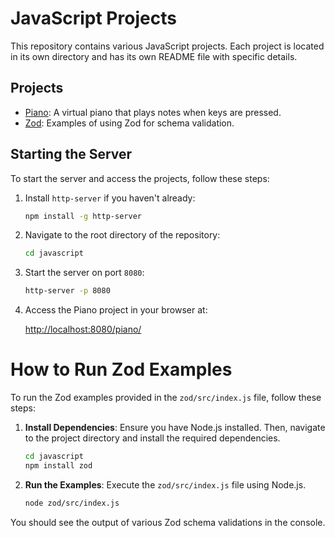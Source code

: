 # JavaScript Projects

This repository contains various JavaScript projects. Each project is located in its own directory and has its own README file with specific details.

## Projects

- [Piano](./piano/README.md): A virtual piano that plays notes when keys are pressed.
- [Zod](./zod/README.md): Examples of using Zod for schema validation.

## Starting the Server

To start the server and access the projects, follow these steps:

1. Install `http-server` if you haven't already:

    ```sh
    npm install -g http-server
    ```

2. Navigate to the root directory of the repository:

    ```sh
    cd javascript
    ```

3. Start the server on port `8080`:

    ```sh
    http-server -p 8080
    ```

4. Access the Piano project in your browser at:

    [http://localhost:8080/piano/](http://localhost:8080/piano/)

# How to Run Zod Examples

To run the Zod examples provided in the `zod/src/index.js` file, follow these steps:

1. **Install Dependencies**:
   Ensure you have Node.js installed. Then, navigate to the project directory and install the required dependencies.
   ```bash
   cd javascript
   npm install zod
   ```

2. **Run the Examples**:
   Execute the `zod/src/index.js` file using Node.js.
   ```bash
   node zod/src/index.js
   ```

You should see the output of various Zod schema validations in the console.